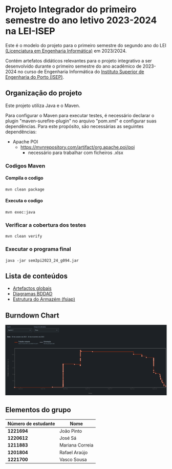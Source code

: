 # Projeto Integrador do primeiro semestre do ano letivo 2023-2024 na LEI-ISEP #

Este é o modelo do projeto para o primeiro semestre do segundo ano do LEI [(Licenciatura em Engenharia Informática)](http://www.isep.ipp.pt/Course/Course/26) em 2023/2024.

Contém artefatos didáticos relevantes para o projeto integrativo a ser desenvolvido durante o primeiro semestre do ano acadêmico de 2023-2024 no curso de Engenharia Informática do [Instituto Superior de Engenharia do Porto (ISEP)](http://www.isep.ipp.pt).


## Organização do projeto 


Este projeto utiliza Java e o Maven.

Para configurar o Maven para executar testes, é necessário declarar o plugin "maven-surefire-plugin" no arquivo "pom.xml" e configurar suas dependências. Para este propósito, são necessárias as seguintes dependências:
* Apache POI
    - https://mvnrepository.com/artifact/org.apache.poi/poi
        - necessário para trabalhar com ficheiros .xlsx
 

### Codigos Maven 

#### Compila o codigo
```
mvn clean package
```
#### Executa o codigo
```
mvn exec:java
```
### Verificar a cobertura dos testes
```
mvn clean verify
```
### Executar o programa final
```
java -jar sem3pi2023_24_g094.jar
```

## Lista de conteúdos 

* [Artefactos globais](./docs/global-artifacts/readme.md)
* [Diagramas BDDAD](./docs/bddad/models/Diagrams.md)
* [Estrutura do Armazém (fsiap)](docs/fsiap/readme.md)

## Burndown Chart

![x](./docs/scrum/image.png)

## Elementos do grupo 


| Número de estudante | Nome            |
|---------------------|-----------------|
| **1221694**         | João Pinto      |
| **1220612**         | José Sá         | 
| **1211883**         | Mariana Correia |          
| **1201804**         | Rafael Araújo   |
| **1221700**         | Vasco Sousa     |
